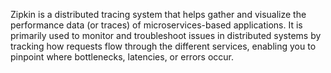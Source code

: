 Zipkin is a distributed tracing system that helps gather and visualize the performance data (or traces) of microservices-based applications. It is primarily used to monitor and troubleshoot issues in distributed systems by tracking how requests flow through the different services, enabling you to pinpoint where bottlenecks, latencies, or errors occur.